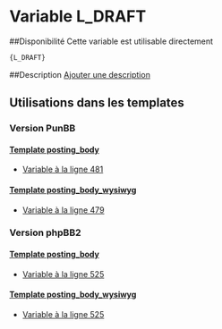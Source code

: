 # Variable L_DRAFT

##Disponibilité
Cette variable est utilisable directement

```html
{L_DRAFT}
```

##Description
[Ajouter une description](https://fa-tvars.appspot.com/var/L_DRAFT)

## Utilisations dans les templates

### Version PunBB

#### [Template posting_body](punbb/posting_body.md#readme)
* [Variable &agrave; la ligne 481](../punbb/posting_body.tpl#L481)

#### [Template posting_body_wysiwyg](punbb/posting_body_wysiwyg.md#readme)
* [Variable &agrave; la ligne 479](../punbb/posting_body_wysiwyg.tpl#L479)

### Version phpBB2

#### [Template posting_body](subsilver/posting_body.md#readme)
* [Variable &agrave; la ligne 525](../subsilver/posting_body.tpl#L525)

#### [Template posting_body_wysiwyg](subsilver/posting_body_wysiwyg.md#readme)
* [Variable &agrave; la ligne 525](../subsilver/posting_body_wysiwyg.tpl#L525)